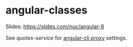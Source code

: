 # angular-classes

Slides: https://slides.com/nuc/angular-8

See *quotes-service* for [angular-cli proxy](https://github.com/angular/angular-cli/blob/master/docs/documentation/stories/proxy.md) settings.

